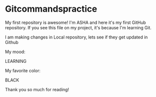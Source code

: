 # Gitcommandspractice
My first repository is awesome!
I'm ASHA and here it's my first GitHub repository. If you see this file on my project, it's because I'm learning Git.


I am making changes in Local repository, lets see if they get updated in Github

My mood:

LEARNING

My favorite color:

BLACK

Thank you so much for reading!
